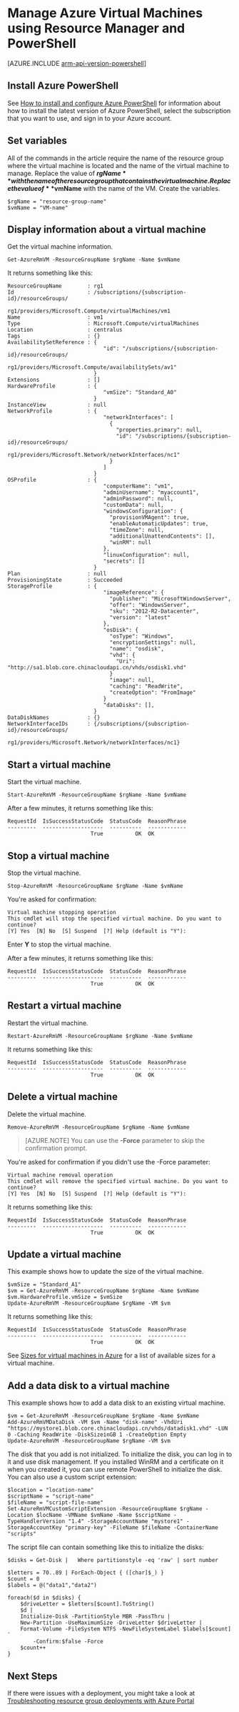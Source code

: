
<properties
	pageTitle="Manage VMs using Resource Manager and PowerShell | Azure"
	description="Manage virtual machines using Azure Resource Manager and PowerShell."
	services="virtual-machines-windows"
	documentationCenter=""
	authors="davidmu1"
	manager="timlt"
	editor=""
	tags="azure-resource-manager"/>

<tags
	ms.service="virtual-machines-windows"
	ms.date="06/07/2016"
	wacn.date=""/>

# Manage Azure Virtual Machines using Resource Manager and PowerShell

[AZURE.INCLUDE [arm-api-version-powershell](../includes/arm-api-version-powershell.md)]

## Install Azure PowerShell
 
See [How to install and configure Azure PowerShell](/documentation/articles/powershell-install-configure/) for information about how to install the latest version of Azure PowerShell, select the subscription that you want to use, and sign in to your Azure account.

## Set variables

All of the commands in the article require the name of the resource group where the virtual machine is located and the name of the virtual machine to manage. Replace the value of **$rgName** with the name of the resource group that contains the virtual machine. Replace the value of **$vmName** with the name of the VM. Create the variables.

    $rgName = "resource-group-name"
    $vmName = "VM-name"

## Display information about a virtual machine

Get the virtual machine information.
  
    Get-AzureRmVM -ResourceGroupName $rgName -Name $vmName

It returns something like this:

    ResourceGroupName        : rg1
    Id                       : /subscriptions/{subscription-id}/resourceGroups/
                               rg1/providers/Microsoft.Compute/virtualMachines/vm1
    Name                     : vm1
    Type                     : Microsoft.Compute/virtualMachines
    Location                 : centralus
    Tags                     : {}
    AvailabilitySetReference : {
                                  "id": "/subscriptions/{subscription-id}/resourceGroups/
                                  rg1/providers/Microsoft.Compute/availabilitySets/av1"
                               }
    Extensions               : []
    HardwareProfile          : {
                                  "vmSize": "Standard_A0"
                               }
    InstanceView             : null
    NetworkProfile           : {
                                  "networkInterfaces": [
                                    {
                                      "properties.primary": null,
                                      "id": "/subscriptions/{subscription-id}/resourceGroups/
                                      rg1/providers/Microsoft.Network/networkInterfaces/nc1"
                                    }
                                  ]
                               }
    OSProfile                : {
                                  "computerName": "vm1",
                                  "adminUsername": "myaccount1",
                                  "adminPassword": null,
                                  "customData": null,
                                  "windowsConfiguration": {
                                    "provisionVMAgent": true,
                                    "enableAutomaticUpdates": true,
                                    "timeZone": null,
                                    "additionalUnattendContents": [],
                                    "winRM": null
                                  },
                                  "linuxConfiguration": null,
                                  "secrets": []
                               }
    Plan                     : null
    ProvisioningState        : Succeeded
    StorageProfile           : {
                                  "imageReference": {
                                    "publisher": "MicrosoftWindowsServer",
                                    "offer": "WindowsServer",
                                    "sku": "2012-R2-Datacenter",
                                    "version": "latest"
                                  },
                                  "osDisk": {
                                    "osType": "Windows",
                                    "encryptionSettings": null,
                                    "name": "osdisk",
                                    "vhd": {
                                      "Uri": "http://sa1.blob.core.chinacloudapi.cn/vhds/osdisk1.vhd"
                                    }
                                    "image": null,
                                    "caching": "ReadWrite",
                                    "createOption": "FromImage"
                                  }
                                  "dataDisks": [],
                               }
    DataDiskNames            : {}
    NetworkInterfaceIDs      : {/subscriptions/{subscription-id}/resourceGroups/
                                rg1/providers/Microsoft.Network/networkInterfaces/nc1}

## Start a virtual machine

Start the virtual machine.

    Start-AzureRmVM -ResourceGroupName $rgName -Name $vmName

After a few minutes, it returns something like this:

    RequestId  IsSuccessStatusCode  StatusCode  ReasonPhrase
    ---------  -------------------  ----------  ------------
                              True          OK  OK

## Stop a virtual machine

Stop the virtual machine.

    Stop-AzureRmVM -ResourceGroupName $rgName -Name $vmName

You're asked for confirmation:

    Virtual machine stopping operation
    This cmdlet will stop the specified virtual machine. Do you want to continue?
    [Y] Yes  [N] No  [S] Suspend  [?] Help (default is "Y"):
        
Enter **Y** to stop the virtual machine.

After a few minutes, it returns something like this:

    RequestId  IsSuccessStatusCode  StatusCode  ReasonPhrase
    ---------  -------------------  ----------  ------------
                              True          OK  OK

## Restart a virtual machine

Restart the virtual machine.

    Restart-AzureRmVM -ResourceGroupName $rgName -Name $vmName

It returns something like this:

    RequestId  IsSuccessStatusCode  StatusCode  ReasonPhrase
    ---------  -------------------  ----------  ------------
                              True          OK  OK

## Delete a virtual machine

Delete the virtual machine.  

    Remove-AzureRmVM -ResourceGroupName $rgName -Name $vmName

> [AZURE.NOTE] You can use the **-Force** parameter to skip the confirmation prompt.

You're asked for confirmation if you didn't use the -Force parameter:

    Virtual machine removal operation
    This cmdlet will remove the specified virtual machine. Do you want to continue?
    [Y] Yes  [N] No  [S] Suspend  [?] Help (default is "Y"):

It returns something like this:

    RequestId  IsSuccessStatusCode  StatusCode  ReasonPhrase
    ---------  -------------------  ----------  ------------
                              True          OK  OK

## Update a virtual machine

This example shows how to update the size of the virtual machine.
        
    $vmSize = "Standard_A1"
    $vm = Get-AzureRmVM -ResourceGroupName $rgName -Name $vmName
    $vm.HardwareProfile.vmSize = $vmSize
    Update-AzureRmVM -ResourceGroupName $rgName -VM $vm
    
It returns something like this:

    RequestId  IsSuccessStatusCode  StatusCode  ReasonPhrase
    ---------  -------------------  ----------  ------------
                              True          OK  OK
                              
See [Sizes for virtual machines in Azure](/documentation/articles/virtual-machines-windows-sizes/) for a list of available sizes for a virtual machine.

## Add a data disk to a virtual machine

This example shows how to add a data disk to an existing virtual machine.

    $vm = Get-AzureRmVM -ResourceGroupName $rgName -Name $vmName
    Add-AzureRmVMDataDisk -VM $vm -Name "disk-name" -VhdUri "https://mystore1.blob.core.chinacloudapi.cn/vhds/datadisk1.vhd" -LUN 0 -Caching ReadWrite -DiskSizeinGB 1 -CreateOption Empty
    Update-AzureRmVM -ResourceGroupName $rgName -VM $vm

The disk that you add is not initialized. To initialize the disk, you can log in to it and use disk management. If you installed WinRM and a certificate on it when you created it, you can use remote PowerShell to initialize the disk. You can also use a custom script extension: 

    $location = "location-name"
    $scriptName = "script-name"
    $fileName = "script-file-name"
    Set-AzureRmVMCustomScriptExtension -ResourceGroupName $rgName -Location $locName -VMName $vmName -Name $scriptName -TypeHandlerVersion "1.4" -StorageAccountName "mystore1" -StorageAccountKey "primary-key" -FileName $fileName -ContainerName "scripts"

The script file can contain something like this to initialize the disks:

    $disks = Get-Disk |   Where partitionstyle -eq 'raw' | sort number

    $letters = 70..89 | ForEach-Object { ([char]$_) }
    $count = 0
    $labels = @("data1","data2")

    foreach($d in $disks) {
        $driveLetter = $letters[$count].ToString()
        $d | 
        Initialize-Disk -PartitionStyle MBR -PassThru |
        New-Partition -UseMaximumSize -DriveLetter $driveLetter |
        Format-Volume -FileSystem NTFS -NewFileSystemLabel $labels[$count] `
            -Confirm:$false -Force 
        $count++
    }

## Next Steps

If there were issues with a deployment, you might take a look at [Troubleshooting resource group deployments with Azure Portal](/documentation/articles/resource-manager-troubleshoot-deployments-portal/)
